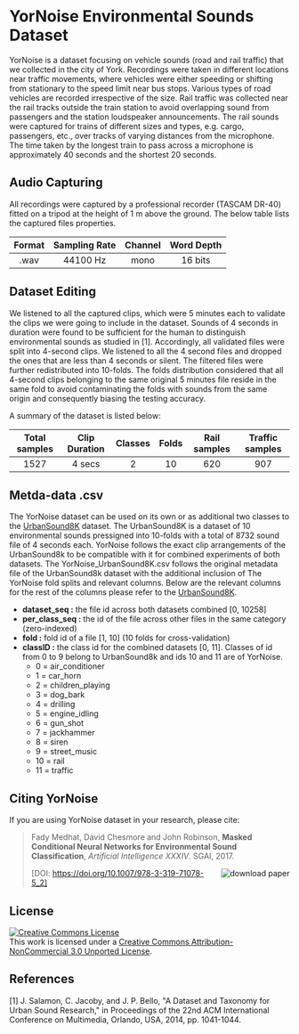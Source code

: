 
# YorNoise Environmental Sounds Dataset


YorNoise is a dataset focusing on vehicle sounds (road and rail traffic) that we collected in the city of York.
Recordings were taken in different locations near traffic movements, where vehicles were either speeding or shifting 
from stationary to the speed limit near bus stops. Various types of road vehicles are recorded irrespective of the size. 
Rail traffic was collected near the rail tracks outside the train station to avoid overlapping sound from passengers 
and the station loudspeaker announcements. The rail sounds were captured for trains of different sizes and types, e.g. cargo, passengers, etc., over tracks of 
varying distances from the microphone. The time taken by the longest train to pass across a microphone is approximately 40 seconds and the shortest 20 seconds. 

## Audio Capturing
All recordings were captured by a professional recorder (TASCAM DR-40) fitted on a tripod at the height of 1 m above the ground. 
The below table lists the captured files properties.

   | Format | Sampling Rate | Channel | Word Depth| 
|:---:|:---:|:---:|:---:|
 | .wav | 44100 Hz |mono | 16 bits | 

## Dataset Editing

We listened to all the captured clips, which were 5 minutes each to validate the clips we were going to include in the 
 dataset. Sounds of 4 seconds in duration were found to be sufficient for the human to distinguish environmental sounds as studied 
 in [1]. Accordingly, all validated files were split into 4-second clips. We listened to all the 4 second files and 
 dropped the ones that are less than 4 seconds or silent. The filtered files were further redistributed into 10-folds. 
 The folds distribution considered that all 4-second clips belonging to the same original 5 minutes file reside in the same fold 
 to avoid contaminating the folds with sounds from the same origin and consequently biasing the testing accuracy. 
 
 A summary of the dataset is listed below:

| Total samples | Clip Duration | Classes  | Folds | Rail samples | Traffic samples | 
|:---:|:---:|:---:|:---:|:---:|:---:|
|1527 | 4 secs |2 | 10 | 620 | 907 |
 
## Metda-data .csv
  The YorNoise dataset can be used on its own or as additional two classes to the 
  [UrbanSound8K](https://urbansounddataset.weebly.com/urbansound8k.html) dataset.
   The UrbanSound8K is a dataset of 10 environmental sounds pressigned into 10-folds with a total of 8732 sound file of 4 seconds each.
   YorNoise follows the exact clip arrangements of the UrbanSound8k to be compatible with it for combined experiments of both datasets.
    The YorNoise_UrbanSound8K.csv follows the original metadata file of the UrbanSound8k dataset with the additional inclusion of 
     The YorNoise fold splits and relevant columns. Below are the relevant columns for the rest of the columns please refer to the 
        [UrbanSound8K](https://urbansounddataset.weebly.com/urbansound8k.html).
     

* __dataset_seq :__ the file id across both datasets combined [0, 10258]
* __per_class_seq :__ the id of the file across other files in the same category (zero-indexed)
* __fold :__ fold id of a file [1, 10] (10 folds for cross-validation)
* __classID :__ the class id for the combined datasets [0, 11]. Classes of id from 0 to 9 belong to UrbanSound8k and ids 10 and 11 are of YorNoise. 
    * 0 = air_conditioner
    * 1 = car_horn
    * 2 = children_playing
    * 3 = dog_bark
    * 4 = drilling
    * 5 = engine_idling
    * 6 = gun_shot
    * 7 = jackhammer
    * 8 = siren
    * 9 = street_music
    * 10 = rail
    * 11 = traffic
    


## Citing YorNoise
If you are using YorNoise dataset in your research, please cite:

> Fady Medhat, David  Chesmore and John Robinson, **Masked Conditional Neural Networks for Environmental Sound 
> Classification**, *Artificial Intelligence XXXIV*. SGAI, 2017.
>
> <a href="https://arxiv.org/ftp/arxiv/papers/1805/1805.10004.pdf"><img src="https://img.shields.io/badge/download-.pdf-blue.svg" alt="download paper" title="download paper" align="right" /></a>
> [DOI: https://doi.org/10.1007/978-3-319-71078-5_2]

## License
 <a rel="license" href="http://creativecommons.org/licenses/by-nc/3.0/"><img alt="Creative Commons License" style="border-width:0" src="https://i.creativecommons.org/l/by-nc/3.0/88x31.png" /></a><br />This work is licensed under a <a rel="license" href="http://creativecommons.org/licenses/by-nc/3.0/">Creative Commons Attribution-NonCommercial 3.0 Unported License</a>.

## References

[1] J. Salamon, C. Jacoby, and J. P. Bello, "A Dataset and Taxonomy for Urban Sound Research," in Proceedings of the 22nd ACM International Conference on Multimedia, Orlando, USA, 2014, pp. 1041-1044.